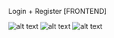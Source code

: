 Login + Register [FRONTEND]


![alt text]("./img/register.png")
![alt text]("./img/login.png")
![alt text]("./img/WelcomePage.png")